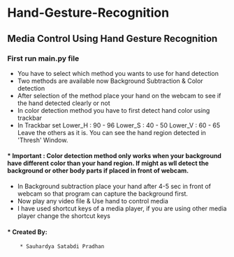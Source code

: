 # Hand-Gesture-Recognition
## Media Control Using Hand Gesture Recognition

### First run main.py  file
* You have to select which method you wants to use for hand detection
* Two methods are available now Background Subtraction & Color detection
* After selection of the method place your hand on the webcam to see if the hand detected clearly or not
* In color detection method you have to first detect hand color using trackbar
* In Trackbar set 
  Lower_H : 90 - 96
  Lower_S : 40 - 50
  Lower_V : 60 - 65
  Leave the others as it is. You can see the hand region detected in 'Thresh' Window.
 #### * Important : Color detection method only works when your background have different color than your hand region. If might as wll detect the background or other body parts if placed in front of webcam.
 
 
* In Background subtraction place your hand after 4-5 sec in front of webcam so that program can capture the background first.
* Now play any video file & Use hand to control media
* I have used shortcut keys of a media player, if you are using other media player change the shortcut keys



 
####    * Created By:
        * Sauhardya Satabdi Pradhan

 
 
